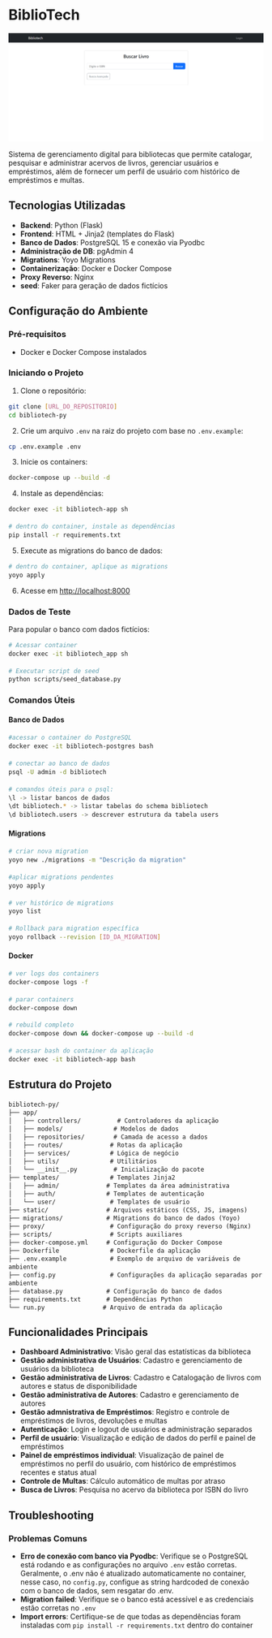 # BiblioTech

<div align="center">
    <img src="static/img/bibliotech-home.svg" alt="alt text">
</div>

Sistema de gerenciamento digital para bibliotecas que permite catalogar, pesquisar e administrar acervos de livros, gerenciar usuários e empréstimos, além de fornecer um perfil de usuário com histórico de empréstimos e multas. 

## Tecnologias Utilizadas

- **Backend**: Python (Flask)
- **Frontend**: HTML + Jinja2 (templates do Flask)
- **Banco de Dados**: PostgreSQL 15 e conexão via Pyodbc
- **Administração de DB**: pgAdmin 4
- **Migrations**: Yoyo Migrations
- **Containerização**: Docker e Docker Compose
- **Proxy Reverso**: Nginx
- **seed**: Faker para geração de dados fictícios

## Configuração do Ambiente

### Pré-requisitos

- Docker e Docker Compose instalados

### Iniciando o Projeto

1. Clone o repositório:

```bash
git clone [URL_DO_REPOSITORIO]
cd bibliotech-py
```

2. Crie um arquivo `.env` na raiz do projeto com base no `.env.example`:

```bash
cp .env.example .env
```

3. Inicie os containers:

```bash
docker-compose up --build -d
```

4. Instale as dependências:

```bash
docker exec -it bibliotech-app sh

# dentro do container, instale as dependências
pip install -r requirements.txt
```

5. Execute as migrations do banco de dados:

```bash
# dentro do container, aplique as migrations
yoyo apply
```

6. Acesse em <http://localhost:8000>

### Dados de Teste

Para popular o banco com dados fictícios:

```bash
# Acessar container
docker exec -it bibliotech_app sh

# Executar script de seed 
python scripts/seed_database.py
```

### Comandos Úteis

#### Banco de Dados

```bash
#acessar o container do PostgreSQL
docker exec -it bibliotech-postgres bash

# conectar ao banco de dados
psql -U admin -d bibliotech

# comandos úteis para o psql:
\l -> listar bancos de dados
\dt bibliotech.* -> listar tabelas do schema bibliotech
\d bibliotech.users -> descrever estrutura da tabela users
```

#### Migrations

```bash
# criar nova migration
yoyo new ./migrations -m "Descrição da migration"

#aplicar migrations pendentes
yoyo apply

# ver histórico de migrations
yoyo list

# Rollback para migration específica
yoyo rollback --revision [ID_DA_MIGRATION]
```

#### Docker

```bash
# ver logs dos containers
docker-compose logs -f

# parar containers
docker-compose down

# rebuild completo
docker-compose down && docker-compose up --build -d

# acessar bash do container da aplicação
docker exec -it bibliotech-app bash
```

## Estrutura do Projeto

```
bibliotech-py/
├── app/
│   ├── controllers/          # Controladores da aplicação
│   ├── models/              # Modelos de dados
│   ├── repositories/        # Camada de acesso a dados
│   ├── routes/             # Rotas da aplicação
│   ├── services/           # Lógica de negócio
│   ├── utils/              # Utilitários
│   └── __init__.py          # Inicialização do pacote
├── templates/              # Templates Jinja2
│   ├── admin/             # Templates da área administrativa
│   ├── auth/              # Templates de autenticação
│   └── user/               # Templates de usuário  
├── static/                # Arquivos estáticos (CSS, JS, imagens)
├── migrations/            # Migrations do banco de dados (Yoyo)
├── proxy/                  # Configuração do proxy reverso (Nginx)
├── scripts/                # Scripts auxiliares
├── docker-compose.yml     # Configuração do Docker Compose
├── Dockerfile              # Dockerfile da aplicação
├── .env.example            # Exemplo de arquivo de variáveis de ambiente
├── config.py               # Configurações da aplicação separadas por ambiente
├── database.py            # Configuração do banco de dados
├── requirements.txt       # Dependências Python
└── run.py                # Arquivo de entrada da aplicação
```

## Funcionalidades Principais

- **Dashboard Administrativo**: Visão geral das estatísticas da biblioteca
- **Gestão administrativa de Usuários**: Cadastro e gerenciamento de usuários da biblioteca
- **Gestão administrativa de Livros**: Cadastro e Catalogação de livros com autores e status de disponibilidade
- **Gestão administrativa de Autores**: Cadastro e gerenciamento de autores
- **Gestão admnistrativa de Empréstimos**: Registro e controle de empréstimos de livros, devoluções e multas
- **Autenticação**: Login e logout de usuários e administração separados 
- **Perfil de usuário**: Visualização e edição de dados do perfil e painel de empréstimos
- **Painel de empréstimos individual**: Visualização de painel de empréstimos no perfil do usuário, com histórico de empréstimos recentes e status atual
- **Controle de Multas**: Cálculo automático de multas por atraso
- **Busca de Livros**: Pesquisa no acervo da biblioteca por ISBN do livro

## Troubleshooting

### Problemas Comuns

- **Erro de conexão com banco via Pyodbc**: Verifique se o PostgreSQL está rodando e as configurações no arquivo `.env` estão corretas. Geralmente, o .env não é atualizado automaticamente no container, nesse caso, no `config.py`, configue as string hardcoded de conexão com o banco de dados, sem resgatar do .env.
- **Migration failed**: Verifique se o banco está acessível e as credenciais estão corretas no `.env`
- **Import errors**: Certifique-se de que todas as dependências foram instaladas com `pip install -r requirements.txt` dentro do container
